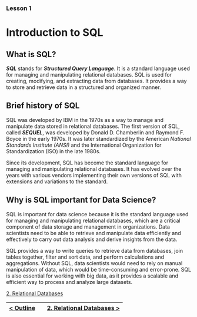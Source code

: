### Lesson 1
# Introduction to SQL

## What is SQL?
***SQL*** stands for ***Structured Query Language***. It is a standard language used for managing and manipulating relational databases. SQL is used for creating, modifying, and extracting data from databases. It provides a way to store and retrieve data in a structured and organized manner.

## Brief history of SQL
SQL was developed by IBM in the 1970s as a way to manage and manipulate data stored in relational databases. The first version of SQL, called ***SEQUEL***, was developed by Donald D. Chamberlin and Raymond F. Boyce in the early 1970s. It was later standardized by the American _National Standards Institute (ANSI)_ and the International Organization for Standardization (ISO) in the late 1980s.

Since its development, SQL has become the standard language for managing and manipulating relational databases. It has evolved over the years with various vendors implementing their own versions of SQL with extensions and variations to the standard.

## Why is SQL important for Data Science?
SQL is important for data science because it is the standard language used for managing and manipulating relational databases, which are a critical component of data storage and management in organizations. Data scientists need to be able to retrieve and manipulate data efficiently and effectively to carry out data analysis and derive insights from the data.

SQL provides a way to write queries to retrieve data from databases, join tables together, filter and sort data, and perform calculations and aggregations. Without SQL, data scientists would need to rely on manual manipulation of data, which would be time-consuming and error-prone. SQL is also essential for working with big data, as it provides a scalable and efficient way to process and analyze large datasets.


[2. Relational Databases](02_relational_databases.md)

|[< Outline](outline.md)  |           | [2. Relational Databases >](02_relational_databases.md)|
|:-----------------------:|:---------:|:------------------------------------------------------:|
